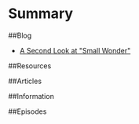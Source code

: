 # Summary

##Blog

* [A Second Look at "Small Wonder"](assignmentone/secondlookatsmallwonder.md)

##Resources

##Articles

##Information

##Episodes